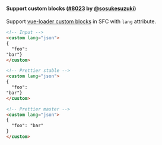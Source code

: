 #### Support custom blocks ([#8023](https://github.com/prettier/prettier/pull/8023) by [@sosukesuzuki](https://github.com/sosukesuzuki))

Support [vue-loader custom blocks](https://vue-loader.vuejs.org/guide/custom-blocks.html) in SFC with `lang` attribute.

<!-- prettier-ignore -->
```html
<!-- Input -->
<custom lang="json">
{
  "foo":
"bar"}
</custom>

<!-- Prettier stable -->
<custom lang="json">
{
  "foo":
"bar"}
</custom>

<!-- Prettier master -->
<custom lang="json">
{
  "foo": "bar"
}
</custom>
```
